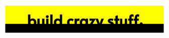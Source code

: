 <p align="center">	<p align="center">
<img src="https://raw.githubusercontent.com/PraveenAsh/PraveenAsh/master/github-cover-build-crazy-stuff.png" style="max-width:100%;">
</p>	

